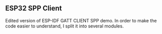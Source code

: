 ## ESP32 SPP Client

Edited version of ESP-IDF GATT CLIENT SPP demo.
In order to make the code easier to understand, I split it into several modules.
